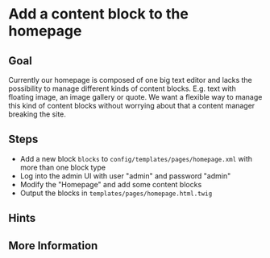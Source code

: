 Add a content block to the homepage
===================================

Goal
----

Currently our homepage is composed of one big text editor and lacks the possibility 
to manage different kinds of content blocks. E.g. text with floating image, an image 
gallery or quote. We want a flexible way to manage this kind of content blocks without 
worrying about that a content manager breaking the site.

Steps
-----

* Add a new block `blocks` to `config/templates/pages/homepage.xml` with more than one block type
* Log into the admin UI with user "admin" and password "admin"
* Modify the "Homepage" and add some content blocks
* Output the blocks in `templates/pages/homepage.html.twig`

Hints
-----


More Information
----------------

